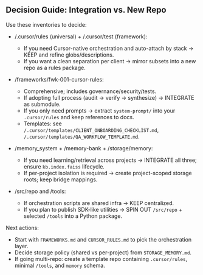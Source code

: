 ## Decision Guide: Integration vs. New Repo

Use these inventories to decide:

- /.cursor/rules (universal) + /.cursor/test (framework):
  - If you need Cursor-native orchestration and auto-attach by stack → KEEP and refine globs/descriptions.
  - If you want a clean separation per client → mirror subsets into a new repo as a rules package.

- /frameworks/fwk-001-cursor-rules:
  - Comprehensive; includes governance/security/tests.
  - If adopting full process (audit → verify → synthesize) → INTEGRATE as submodule.
  - If you only need prompts → extract `system-prompt/` into your `.cursor/rules` and keep references to docs.
  - Templates: see `/.cursor/templates/CLIENT_ONBOARDING_CHECKLIST.md`, `/.cursor/templates/QA_WORKFLOW_TEMPLATE.md`.

- /memory_system + /memory-bank + /storage/memory:
  - If you need learning/retrieval across projects → INTEGRATE all three; ensure `kb.index.faiss` lifecycle.
  - If per-project isolation is required → create project-scoped storage roots; keep bridge mappings.

- /src/repo and /tools:
  - If orchestration scripts are shared infra → KEEP centralized.
  - If you plan to publish SDK-like utilities → SPIN OUT `/src/repo` + selected `/tools` into a Python package.

Next actions:
- Start with `FRAMEWORKS.md` and `CURSOR_RULES.md` to pick the orchestration layer.
- Decide storage policy (shared vs per-project) from `STORAGE_MEMORY.md`.
- If going multi-repo: create a template repo containing `.cursor/rules`, minimal `/tools`, and `memory` schema.
